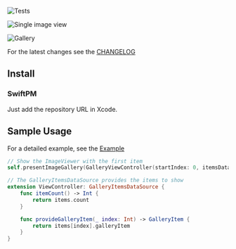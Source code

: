![Tests](https://github.com/jocmp/ImageViewer/actions/workflows/ci.yml/badge.svg)

![Single image view](https://github.com/jocmp/ImageViewer/blob/main/Documentation/single.gif)

![Gallery](https://github.com/jocmp/ImageViewer/blob/main/Documentation/gallery.gif)

For the latest changes see the [CHANGELOG](CHANGELOG.md)

## Install

### SwiftPM

Just add the repository URL in Xcode.


## Sample Usage

For a detailed example, see the [Example](https://github.com/jocmp/ImageViewer/tree/main/Example)

```swift
// Show the ImageViewer with the first item
self.presentImageGallery(GalleryViewController(startIndex: 0, itemsDataSource: self))

// The GalleryItemsDataSource provides the items to show
extension ViewController: GalleryItemsDataSource {
    func itemCount() -> Int {
        return items.count
    }

    func provideGalleryItem(_ index: Int) -> GalleryItem {
        return items[index].galleryItem
    }
}
```
